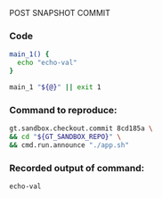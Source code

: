 POST SNAPSHOT COMMIT

### Code
```bash
main_1() {
  echo "echo-val"
}

main_1 "${@}" || exit 1
```

### Command to reproduce:
```bash
gt.sandbox.checkout.commit 8cd185a \
&& cd "${GT_SANDBOX_REPO}" \
&& cmd.run.announce "./app.sh"
```

### Recorded output of command:
```txt
echo-val
```

